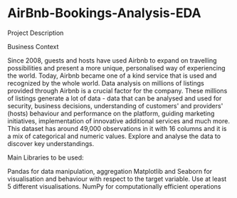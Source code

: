 # AirBnb-Bookings-Analysis-EDA

Project Description

Business Context

Since 2008, guests and hosts have used Airbnb to expand on travelling possibilities and present a more unique, personalised way of experiencing the world. Today, Airbnb became one of a kind service that is used and recognized by the whole world. Data analysis on millions of listings provided through Airbnb is a crucial factor for the company. These millions of listings generate a lot of data - data that can be analysed and used for security, business decisions, understanding of customers' and providers' (hosts) behaviour and performance on the platform, guiding marketing initiatives, implementation of innovative additional services and much more. This dataset has around 49,000 observations in it with 16 columns and it is a mix of categorical and numeric values. Explore and analyse the data to discover key understandings.

Main Libraries to be used:

Pandas for data manipulation, aggregation
Matplotlib and Seaborn for visualisation and behaviour with respect to the target variable. Use at least 5 different visualisations.
NumPy for computationally efficient operations
